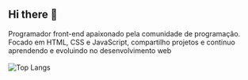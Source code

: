 ## Hi there 👋

Programador front-end apaixonado pela comunidade de programação. Focado em HTML, CSS e JavaScript, compartilho
projetos e continuo aprendendo e evoluindo no desenvolvimento web
<br>
<br>
![Top Langs](https://github-readme-stats.vercel.app/api/top-langs/?username=Andre-DevMarques&layout=compact)
